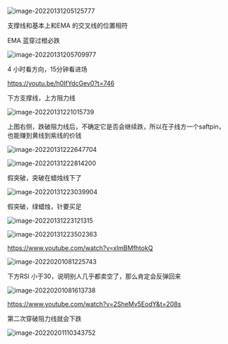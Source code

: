 

![image-20220131205125777](D:\whatsoever\投资\image-20220131205125777.png)

支撑线和基本上和EMA 的交叉线的位置相符



EMA 蓝穿过橙必跌

![image-20220131205709977](D:\whatsoever\投资\image-20220131205709977.png)

4 小时看方向，15分钟看进场

https://youtu.be/h0IfYdcGev0?t=746

下方支撑线，上方阻力线

![image-20220131221015739](D:\whatsoever\投资\image-20220131221015739.png)

上图右侧，跌破阻力线后，不确定它是否会继续跌，所以在子线方一个saftpin，也能赚到黄线到紫线的价钱





![image-20220131222647704](D:\whatsoever\投资\image-20220131222647704.png)

![image-20220131222814200](D:\whatsoever\投资\image-20220131222814200.png)

假突破，突破在蜡烛线下了

![image-20220131223039904](D:\whatsoever\投资\image-20220131223039904.png)

假突破，绿蜡烛，针要买足

![image-20220131223121315](D:\whatsoever\投资\image-20220131223121315.png)





![image-20220131223502363](D:\whatsoever\投资\image-20220131223502363.png)

https://www.youtube.com/watch?v=xlmBMfhtokQ

![image-20220201081225743](D:\whatsoever\投资\image-20220201081225743.png)

下方RSI 小于30，说明别人几乎都卖空了，那么肯定会反弹回来

![image-20220201081613738](D:\whatsoever\投资\image-20220201081613738.png)

https://www.youtube.com/watch?v=2SheMv5EodY&t=208s

第二次穿破阻力线就会下跌

![image-20220201110343752](D:\whatsoever\投资\image-20220201110343752.png)